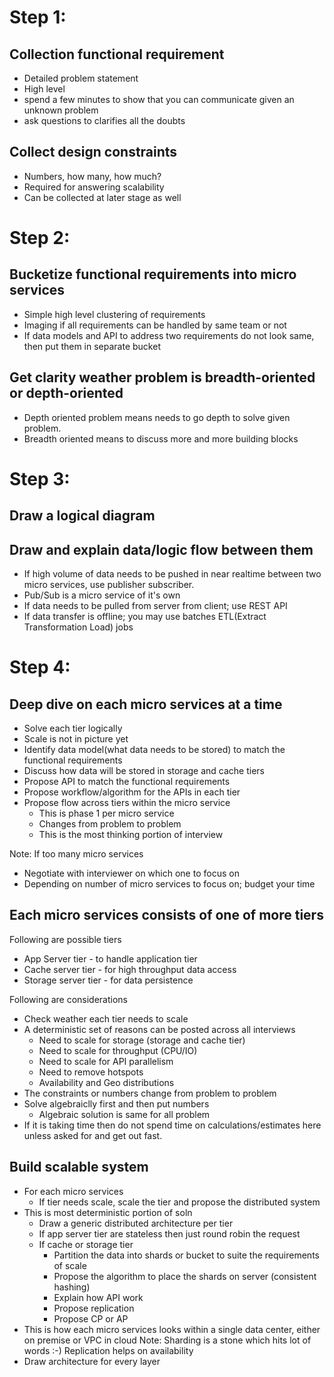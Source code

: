 # Step 1: 
## Collection functional requirement
- Detailed problem statement
- High level
- spend a few minutes to show that you can communicate given an unknown problem
- ask questions to clarifies all the doubts
## Collect design constraints
- Numbers, how many, how much?
- Required for answering scalability
- Can be collected at later stage as well
# Step 2:
## Bucketize functional requirements into micro services
- Simple high level clustering of requirements
- Imaging if all requirements can be handled by same team or not
- If data models and API to address two requirements do not look same, then put them in separate bucket
## Get clarity weather problem is breadth-oriented or depth-oriented
- Depth oriented problem means needs to go depth to solve given problem.
- Breadth oriented means to discuss more and more building blocks

# Step 3:
## Draw a logical diagram
## Draw and explain data/logic flow between them
- If high volume of data needs to be pushed in near realtime between two micro services, use publisher subscriber.
- Pub/Sub is a micro service of it's own
- If data needs to be pulled from server from client; use REST API
- If data transfer is offline; you may use batches ETL(Extract Transformation Load) jobs

# Step 4:
## Deep dive on each micro services at a time
- Solve each tier logically
- Scale is not in picture yet
- Identify data model(what data needs to be stored) to match the functional requirements
- Discuss how data will be stored in storage and cache tiers
- Propose API to match the functional requirements
- Propose workflow/algorithm for the APIs in each tier
- Propose flow across tiers within the micro service
    - This is phase 1 per micro service
    - Changes from problem to problem
    - This is the most thinking portion of interview

Note: If too many micro services
- Negotiate with interviewer on which one to focus on
- Depending on number of micro services to focus on; budget your time
## Each micro services consists of one of more tiers
Following are possible tiers
- App Server tier - to handle application tier
- Cache server tier - for high throughput data access
- Storage server tier - for data persistence 

Following are considerations
- Check weather each tier needs to scale
- A deterministic set of reasons can be posted across all interviews
    - Need to scale for storage (storage and cache tier)
    - Need to scale for throughput (CPU/IO)
    - Need to scale for API parallelism 
    - Need to remove hotspots
    - Availability and Geo distributions
- The constraints or numbers change from problem to problem
- Solve algebraiclly first and then put numbers
    - Algebraic solution is same for all problem
- If it is taking time then do not spend time on calculations/estimates here unless asked for and get out fast.

## Build scalable system
- For each micro services
    - If tier needs scale, scale the tier and propose the distributed system
- This is most deterministic portion of soln
    - Draw a generic distributed architecture per tier
    - If app server tier are stateless then just round robin the request
    - If cache or storage tier
        - Partition the data into shards or bucket to suite the requirements of scale
        - Propose the algorithm to place the shards on server (consistent hashing)
        - Explain how API work 
        - Propose replication
        - Propose CP or AP 
- This is how each micro services looks within a single data center, either on premise or VPC in cloud
Note: Sharding is a stone which hits lot of words :-)
Replication helps on availability
- Draw architecture for every layer


